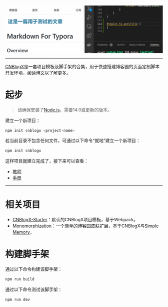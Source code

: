 ![banner](preview2.gif)

---

[CNBlogX](<https://github.com/search?q=user%3Amoeshinyo+topic%3Acnblogx>)是一套项目模板及脚手架的合集，用于快速搭建博客园的页面定制脚本开发环境，阅读[博文][cnblogx_blog]以了解更多。

[cnblogx_blog]: https://www.cnblogs.com/immx/p/cnblogx.html

# 起步
> 请确保安装了[Node.js](<https://nodejs.org>)，需要14.0或更新的版本。

建立一个新项目：

```bash
npm init cnblogx <project-name>
```

若当前目录不包含任何文件，可通过以下命令“就地”建立一个新项目：

```bash
npm init cnblogx
```

这样项目就建立完成了，接下来可以查看：

- [教程][cnblogx_blog]
- [手册](<https://github.com/moeshinyo/cnblogx-starter#%E5%AE%89%E8%A3%85>)

---

# 相关项目

- [CNBlogX-Starter](<https://github.com/moeshinyo/cnblogx-starter>)：默认的CNBlogX项目模板，基于Webpack。
- [Monomorphization](<https://github.com/moeshinyo/monomorphization>)：一个简单的博客园皮肤扩展，基于CNBlogX与[Simple Memory](https://www.cnblogs.com/SkinUser.aspx?SkinName=SimpleMemory)。

# 构建脚手架

通过以下命令构建该脚手架：

```bash
npm run build
```

通过以下命令测试该脚手架：

```bash
npm run dev
```

